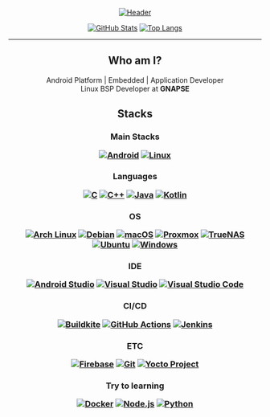 <p align="center">
  <a href="https://github.com/Nevuly">
    <img src="https://capsule-render.vercel.app/api?type=transparent&animation=twinkling&fontColor=FFFFFF&text=Yang%20Jeong%20Hun&height=150&fontSize=60&desc=Nevuly&descAlignY=75&descAlign=70" alt="Header">
  </a>
</p>

<p align="center">
  <a href="https://github.com/Nevuly"><img src="https://github-readme-stats-eosin-sigma.vercel.app/api?username=Nevuly&theme=dark&show_icons=true&count_private=true" alt="GitHub Stats"></a>
  <a href="https://github.com/Nevuly"><img src="https://github-readme-stats-eosin-sigma.vercel.app/api/top-langs/?username=Nevuly&theme=dark&count_private=true&hide_progress=true" alt="Top Langs"></a>
</p>

---

<h2 align="center">Who am I?</h1>

<p align="center">
  Android Platform | Embedded | Application Developer<br/>
  Linux BSP Developer at <strong>GNAPSE</strong>
</p>

<h2 align="center">Stacks</h1>

<h3 align="center">Main Stacks</p>
<p align="center">
  <a href="https://github.com/Nevuly"><img src="https://img.shields.io/static/v1?style=for-the-badge&message=Android&color=3DDC84&label=" alt="Android"></a>
  <a href="https://github.com/Nevuly"><img src="https://img.shields.io/static/v1?style=for-the-badge&message=Linux&color=FCC624&label=" alt="Linux"></a>
</p>

<h3 align="center">Languages</p>
<p align="center">
  <a href="https://github.com/Nevuly"><img src="https://img.shields.io/static/v1?style=for-the-badge&message=C&color=A8B9CC&label=" alt="C"></a>
  <a href="https://github.com/Nevuly"><img src="https://img.shields.io/static/v1?style=for-the-badge&message=C%2B%2B&color=00599C&label=" alt="C++"></a>
  <a href="https://github.com/Nevuly"><img src="https://img.shields.io/static/v1?style=for-the-badge&message=Java&color=222222&label=" alt="Java"></a>
  <a href="https://github.com/Nevuly"><img src="https://img.shields.io/static/v1?style=for-the-badge&message=Kotlin&color=7F52FF&label=" alt="Kotlin"></a>
</p>

<h3 align="center">OS</p>
<p align="center">
  <a href="https://github.com/Nevuly"><img src="https://img.shields.io/static/v1?style=for-the-badge&message=Arch+Linux&color=1793D1&label=" alt="Arch Linux"></a>
  <a href="https://github.com/Nevuly"><img src="https://img.shields.io/static/v1?style=for-the-badge&message=Debian&color=A81D33&label=" alt="Debian"></a>
  <a href="https://github.com/Nevuly"><img src="https://img.shields.io/static/v1?style=for-the-badge&message=macOS&color=000000&label=" alt="macOS"></a>
  <a href="https://github.com/Nevuly"><img src="https://img.shields.io/static/v1?style=for-the-badge&message=Proxmox&color=E57000&label=" alt="Proxmox"></a>
  <a href="https://github.com/Nevuly"><img src="https://img.shields.io/static/v1?style=for-the-badge&message=TrueNAS&color=0095D5&label=" alt="TrueNAS"></a>
  <a href="https://github.com/Nevuly"><img src="https://img.shields.io/static/v1?style=for-the-badge&message=Ubuntu&color=E95420&label=" alt="Ubuntu"></a>
  <a href="https://github.com/Nevuly"><img src="https://img.shields.io/static/v1?style=for-the-badge&message=Windows&color=0078D4&label=" alt="Windows"></a>
</p>

<h3 align="center">IDE</p>
<p align="center">
  <a href="https://github.com/Nevuly"><img src="https://img.shields.io/static/v1?style=for-the-badge&message=Android+Studio&color=3DDC84&label=" alt="Android Studio"></a>
  <a href="https://github.com/Nevuly"><img src="https://img.shields.io/static/v1?style=for-the-badge&message=Visual+Studio&color=a578dc&label=" alt="Visual Studio"></a>
  <a href="https://github.com/Nevuly"><img src="https://img.shields.io/static/v1?style=for-the-badge&message=Visual+Studio+Code&color=0078D4&label=" alt="Visual Studio Code"></a>
</p>

<h3 align="center">CI/CD</p>
<p align="center">
  <a href="https://github.com/Nevuly"><img src="https://img.shields.io/static/v1?style=for-the-badge&message=Buildkite&color=14CC80&label=" alt="Buildkite"></a>
  <a href="https://github.com/Nevuly"><img src="https://img.shields.io/static/v1?style=for-the-badge&message=GitHub+Actions&color=2088FF&label=" alt="GitHub Actions"></a>
  <a href="https://github.com/Nevuly"><img src="https://img.shields.io/static/v1?style=for-the-badge&message=Jenkins&color=D24939&label=" alt="Jenkins"></a>
</p>

<h3 align="center">ETC</p>
<p align="center">
  <a href="https://github.com/Nevuly"><img src="https://img.shields.io/static/v1?style=for-the-badge&message=Firebase&color=FFCA28&label=" alt="Firebase"></a>
  <a href="https://github.com/Nevuly"><img src="https://img.shields.io/static/v1?style=for-the-badge&message=Git&color=F05032&label=" alt="Git"></a>
  <a href="https://github.com/Nevuly"><img src="https://img.shields.io/static/v1?style=for-the-badge&message=Yocto+Project&color=232323&label=" alt="Yocto Project"></a>
</p>

<h3 align="center">Try to learning</p>
<p align="center">
  <a href="https://github.com/Nevuly"><img src="https://img.shields.io/static/v1?style=for-the-badge&message=Docker&color=2496ED&label=" alt="Docker"></a>
  <a href="https://github.com/Nevuly"><img src="https://img.shields.io/static/v1?style=for-the-badge&message=Node.js&color=339933&label=" alt="Node.js"></a>
  <a href="https://github.com/Nevuly"><img src="https://img.shields.io/static/v1?style=for-the-badge&message=Python&color=3776AB&label=" alt="Python"></a>
</p>
